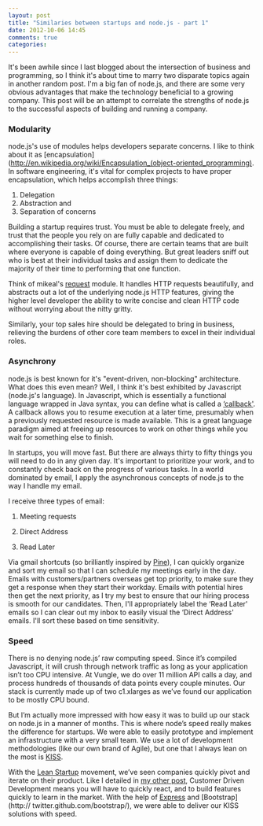 ```yaml
---
layout: post
title: "Similaries between startups and node.js - part 1"
date: 2012-10-06 14:45
comments: true
categories: 
---
```


It's been awhile since I last blogged about the intersection of business and programming, so I think it's about time to marry two disparate topics again in another random post. I'm a big fan of node.js, and there are some very obvious advantages that make the technology beneficial to a growing company. This post will be an attempt to correlate the strengths of node.js to the successful aspects of building and running a company. 

<!--more-->

### Modularity

node.js's use of modules helps developers separate concerns. I like to think about it as [encapsulation](http://en.wikipedia.org/wiki/Encapsulation_(object-oriented_programming). In software engineering, it's vital for complex projects to have proper encapsulation, which helps accomplish three things:
1.  Delegation
2.  Abstraction
and 
3.  Separation of concerns

Building a startup requires trust. You must be able to delegate freely, and trust that the people you rely on are fully capable and dedicated to accomplishing their tasks. Of course, there are certain teams that are built where everyone is capable of doing everything. But great leaders sniff out who is best at their individual tasks and assign them to dedicate the majority of their time to performing that one function. 

Think of mikeal's [request](https://github.com/mikeal/request) module. It handles HTTP requests beautifully, and abstracts out a lot of the underlying node.js HTTP features, giving the higher level developer the ability to write concise and clean HTTP code without worrying about the nitty gritty.

Similarly, your top sales hire should be delegated to bring in business, relieving the burdens of other core team members to excel in their individual roles.

### Asynchrony

node.js is best known for it's "event-driven, non-blocking" architecture.  What does this even mean? Well, I think it's best exhibited by Javascript (node.js's language). In Javascript, which is essentially a functional language wrapped in Java syntax, you can define what is called a [‘callback'](http://en.wikipedia.org/wiki/Callback_(computer_programming)). A callback allows you to resume execution at a later time, presumably when a previously requested resource is made available. This is a great language paradigm aimed at freeing up resources to work on other things while you wait for something else to finish. 

In startups, you will move fast. But there are always thirty to fifty things you will need to do in any given day. It's important to prioritize your work, and to constantly check back on the progress of various tasks. In a world dominated by email, I apply the asynchronous concepts of node.js to the way I handle my email. 

I receive three types of email:

1.  Meeting requests

2.  Direct Address

3.  Read Later

Via gmail shortcuts (so brilliantly inspired by [Pine]( http://helix.nih.gov/Email/pine/pineintro.html "Pine")), I can quickly organize and sort my email so that I can schedule my meetings early in the day. Emails with customers/partners overseas get top priority, to make sure they get a response when they start their workday. Emails with potential hires then get the next priority, as I try my best to ensure that our hiring process is smooth for our candidates. Then, I'll appropriately label the ‘Read Later' emails so I can clear out my inbox to easily visual the ‘Direct Address' emails. I'll sort these based on time sensitivity.

### Speed

There is no denying node.js’ raw computing speed. Since it’s compiled Javascript, it will crush through network traffic as long as your application isn’t too CPU intensive. At Vungle, we do over 11 million API calls a day, and process hundreds of thousands of data points every couple minutes. Our stack is currently made up of two c1.xlarges as we’ve found our application to be mostly CPU bound. 

But I’m actually more impressed with how easy it was to build up our stack on node.js in a manner of months. This is where node’s speed really makes the difference for startups. We were able to easily prototype and implement an infrastructure with a very small team. We use a lot of development methodologies (like our own brand of Agile), but one that I always lean on the most is [KISS](http://en.wikipedia.org/wiki/KISS_principle).

With the [Lean Startup](http://theleanstartup.com/) movement, we’ve seen companies quickly pivot and iterate on their product. Like I detailed in [my other post](/blog/2012/05/07/intuit), Customer Driven Development means you will have to quickly react, and to build features quickly to learn in the market. With the help of [Express](http://expressjs.com) and [Bootstrap](http:// twitter.github.com/bootstrap/), we were able to deliver our KISS solutions with speed. 


 

